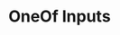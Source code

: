 ---
slug: oneof-inputs
version: v1.347.0
title: OneOf Inputs
tags: ['Scripts', 'Flow Editor']
description: Added support for `OneOf` inputs in backend parsers, frontend components, and WASM package.
features:
  [
    'OneOf support in TypeScript scripts and their auto-generated UIs.',
    'OneOf support in flow inputs and their auto-generated UIs.',
  ]
docs: /docs/core_concepts/json_schema_and_parsing#oneof
image: ./one_of_changelog.png
---